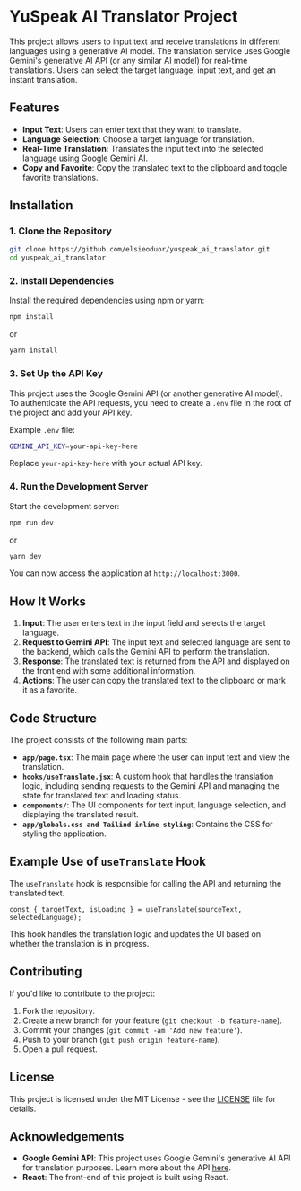 # YuSpeak AI Translator Project

This project allows users to input text and receive translations in different languages using a generative AI model. The translation service uses Google Gemini's generative AI API (or any similar AI model) for real-time translations. Users can select the target language, input text, and get an instant translation.

## Features

- **Input Text**: Users can enter text that they want to translate.
- **Language Selection**: Choose a target language for translation.
- **Real-Time Translation**: Translates the input text into the selected language using Google Gemini AI.
- **Copy and Favorite**: Copy the translated text to the clipboard and toggle favorite translations.

## Installation

### 1. Clone the Repository

```bash
git clone https://github.com/elsieoduor/yuspeak_ai_translator.git
cd yuspeak_ai_translator
```

### 2. Install Dependencies

Install the required dependencies using npm or yarn:

```bash
npm install
```
or
```bash
yarn install
```

### 3. Set Up the API Key

This project uses the Google Gemini API (or another generative AI model). To authenticate the API requests, you need to create a `.env` file in the root of the project and add your API key.

Example `.env` file:

```bash
GEMINI_API_KEY=your-api-key-here
```

Replace `your-api-key-here` with your actual API key.

### 4. Run the Development Server

Start the development server:

```bash
npm run dev
```
or
```bash
yarn dev
```

You can now access the application at `http://localhost:3000`.

## How It Works

1. **Input**: The user enters text in the input field and selects the target language.
2. **Request to Gemini API**: The input text and selected language are sent to the backend, which calls the Gemini API to perform the translation.
3. **Response**: The translated text is returned from the API and displayed on the front end with some additional information.
4. **Actions**: The user can copy the translated text to the clipboard or mark it as a favorite.

## Code Structure

The project consists of the following main parts:

- **`app/page.tsx`**: The main page where the user can input text and view the translation.
- **`hooks/useTranslate.jsx`**: A custom hook that handles the translation logic, including sending requests to the Gemini API and managing the state for translated text and loading status.
- **`components/`**: The UI components for text input, language selection, and displaying the translated result.
- **`app/globals.css and Tailind inline styling`**: Contains the CSS for styling the application.

## Example Use of `useTranslate` Hook

The `useTranslate` hook is responsible for calling the API and returning the translated text.

```tsx
const { targetText, isLoading } = useTranslate(sourceText, selectedLanguage);
```

This hook handles the translation logic and updates the UI based on whether the translation is in progress.

## Contributing

If you'd like to contribute to the project:

1. Fork the repository.
2. Create a new branch for your feature (`git checkout -b feature-name`).
3. Commit your changes (`git commit -am 'Add new feature'`).
4. Push to your branch (`git push origin feature-name`).
5. Open a pull request.

## License

This project is licensed under the MIT License - see the [LICENSE](LICENSE) file for details.

## Acknowledgements

- **Google Gemini API**: This project uses Google Gemini's generative AI API for translation purposes. Learn more about the API [here](https://cloud.google.com/gen-ai).
- **React**: The front-end of this project is built using React.


